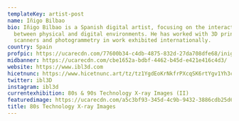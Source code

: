 ```yaml
---
templateKey: artist-post
name: Iñigo Bilbao
bio: Iñigo Bilbao is a Spanish digital artist, focusing on the interactions
  between physical and digital environments. He has worked with 3D printers, 3D
  scanners and photogrammetry in work exhibited internationally.
country: Spain
profpic: https://ucarecdn.com/77600b34-c4db-4875-832d-27da708dfe68/inigo_500c.gif
midbanner: https://ucarecdn.com/cbe1652a-bdbf-4462-b45d-e421e416c4d3/
website: https://www.ibl3d.com
hicetnunc: https://www.hicetnunc.art/tz/tz1YgdEoKrNkfrPXcqSK6rtYgv1Yh3cFTrsF/creations
twitter: ibl3D
instagram: ibl3d
currentexhibition: 80s & 90s Technology X-ray Images (II)
featuredimage: https://ucarecdn.com/a5c3bf93-345d-4c9b-9432-3886cdb25d60/
title: 80s Technology X-ray Images
---
```

